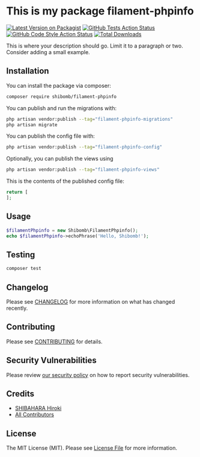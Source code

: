 # This is my package filament-phpinfo

[![Latest Version on Packagist](https://img.shields.io/packagist/v/shibomb/filament-phpinfo.svg?style=flat-square)](https://packagist.org/packages/shibomb/filament-phpinfo)
[![GitHub Tests Action Status](https://img.shields.io/github/actions/workflow/status/shibomb/filament-phpinfo/run-tests.yml?branch=main&label=tests&style=flat-square)](https://github.com/shibomb/filament-phpinfo/actions?query=workflow%3Arun-tests+branch%3Amain)
[![GitHub Code Style Action Status](https://img.shields.io/github/actions/workflow/status/shibomb/filament-phpinfo/fix-php-code-style-issues.yml?branch=main&label=code%20style&style=flat-square)](https://github.com/shibomb/filament-phpinfo/actions?query=workflow%3A"Fix+PHP+code+style+issues"+branch%3Amain)
[![Total Downloads](https://img.shields.io/packagist/dt/shibomb/filament-phpinfo.svg?style=flat-square)](https://packagist.org/packages/shibomb/filament-phpinfo)



This is where your description should go. Limit it to a paragraph or two. Consider adding a small example.

## Installation

You can install the package via composer:

```bash
composer require shibomb/filament-phpinfo
```

You can publish and run the migrations with:

```bash
php artisan vendor:publish --tag="filament-phpinfo-migrations"
php artisan migrate
```

You can publish the config file with:

```bash
php artisan vendor:publish --tag="filament-phpinfo-config"
```

Optionally, you can publish the views using

```bash
php artisan vendor:publish --tag="filament-phpinfo-views"
```

This is the contents of the published config file:

```php
return [
];
```

## Usage

```php
$filamentPhpinfo = new Shibomb\FilamentPhpinfo();
echo $filamentPhpinfo->echoPhrase('Hello, Shibomb!');
```

## Testing

```bash
composer test
```

## Changelog

Please see [CHANGELOG](CHANGELOG.md) for more information on what has changed recently.

## Contributing

Please see [CONTRIBUTING](.github/CONTRIBUTING.md) for details.

## Security Vulnerabilities

Please review [our security policy](../../security/policy) on how to report security vulnerabilities.

## Credits

- [SHIBAHARA Hiroki](https://github.com/shibomb)
- [All Contributors](../../contributors)

## License

The MIT License (MIT). Please see [License File](LICENSE.md) for more information.
